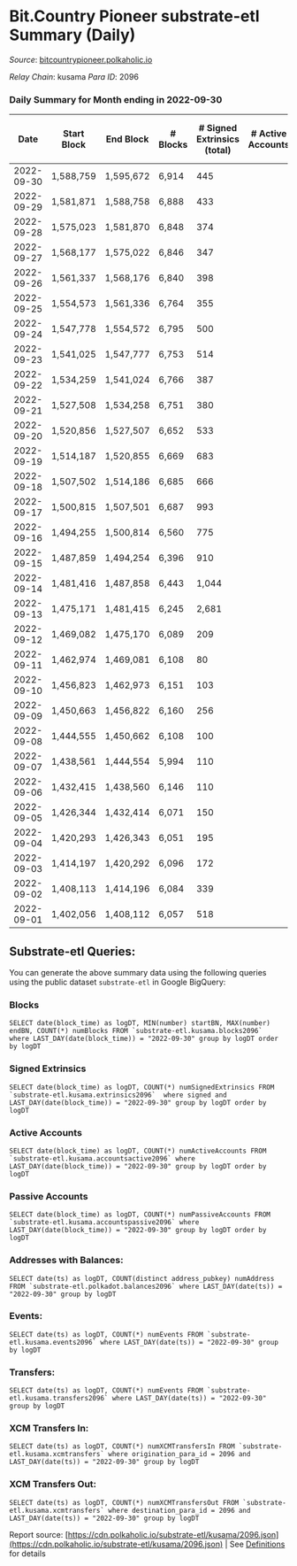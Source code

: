 # Bit.Country Pioneer substrate-etl Summary (Daily)

_Source_: [bitcountrypioneer.polkaholic.io](https://bitcountrypioneer.polkaholic.io)

*Relay Chain*: kusama
*Para ID*: 2096



### Daily Summary for Month ending in 2022-09-30


| Date | Start Block | End Block | # Blocks | # Signed Extrinsics (total) | # Active Accounts | # Passive | # New | # Addresses with Balances | # Events | # Transfers | # XCM Transfers In | # XCM Transfers Out | Issues | 
| ---- | ----------- | --------- | -------- | --------------------------- | ----------------- | --------- | ----- | ------------------------- | -------- | ----------- | ------------------ | ------------------- | ------ |
| 2022-09-30 | 1,588,759 | 1,595,672 | 6,914 | 445 |  |  |  | 22,690 | 23,528 | 6,263 ($13,544.53) |   |   |  |
| 2022-09-29 | 1,581,871 | 1,588,758 | 6,888 | 433 |  |  |  |  | 23,397 | 6,393 ($32,053.42) | 1 ($12.92) | 2 ($7.49) |  |
| 2022-09-28 | 1,575,023 | 1,581,870 | 6,848 | 374 |  |  |  |  | 22,611 | 5,987 ($86,246.11) |   |   |  |
| 2022-09-27 | 1,568,177 | 1,575,022 | 6,846 | 347 |  |  |  |  | 22,144 | 5,676 ($14,186.60) |   |   |  |
| 2022-09-26 | 1,561,337 | 1,568,176 | 6,840 | 398 |  |  |  |  | 23,195 | 6,449 ($24,296.06) |   |   |  |
| 2022-09-25 | 1,554,573 | 1,561,336 | 6,764 | 355 |  |  |  |  | 22,348 | 6,022 ($229,066.94) |   |   |  |
| 2022-09-24 | 1,547,778 | 1,554,572 | 6,795 | 500 |  |  |  |  | 23,957 | 6,334 ($8,226.06) |   |   |  |
| 2022-09-23 | 1,541,025 | 1,547,777 | 6,753 | 514 |  |  |  |  | 23,689 | 6,313 ($115.30) | 1 ($0.39) |   |  |
| 2022-09-22 | 1,534,259 | 1,541,024 | 6,766 | 387 |  |  |  |  | 22,725 | 6,022  |   |   |  |
| 2022-09-21 | 1,527,508 | 1,534,258 | 6,751 | 380 |  |  |  |  | 22,845 | 6,230  |   | 1 ($5.47) |  |
| 2022-09-20 | 1,520,856 | 1,527,507 | 6,652 | 533 |  |  |  |  | 23,938 | 6,588  |   |   |  |
| 2022-09-19 | 1,514,187 | 1,520,855 | 6,669 | 683 |  |  |  | 22,473 | 25,289 | 6,806  |   |   |  |
| 2022-09-18 | 1,507,502 | 1,514,186 | 6,685 | 666 |  |  |  | 22,419 | 25,090 | 6,757  |   |   |  |
| 2022-09-17 | 1,500,815 | 1,507,501 | 6,687 | 993 |  |  |  | 22,389 | 27,387 | 6,964  |   |   |  |
| 2022-09-16 | 1,494,255 | 1,500,814 | 6,560 | 775 |  |  |  | 22,322 | 25,492 | 6,799  |   | 10 ($1.19) |  |
| 2022-09-15 | 1,487,859 | 1,494,254 | 6,396 | 910 |  |  |  | 22,299 | 26,155 | 6,589  | 1 ($0.18) | 12 ($3.98) |  |
| 2022-09-14 | 1,481,416 | 1,487,858 | 6,443 | 1,044 |  |  |  | 22,252 | 26,946 | 6,707  |   | 15 ($1.80) |  |
| 2022-09-13 | 1,475,171 | 1,481,415 | 6,245 | 2,681 |  |  |  | 22,210 | 37,139 | 7,208  | 12 ($1.09) | 3 ($2.02) |  |
| 2022-09-12 | 1,469,082 | 1,475,170 | 6,089 | 209 |  |  |  | 22,076 | 17,837 | 3,702  | 2 ($0.11) | 3 ($0.36) |  |
| 2022-09-11 | 1,462,974 | 1,469,081 | 6,108 | 80 |  |  |  |  | 15,246 | 2,435  |   |   |  |
| 2022-09-10 | 1,456,823 | 1,462,973 | 6,151 | 103 |  |  |  |  | 15,620 | 2,712  |   |   |  |
| 2022-09-09 | 1,450,663 | 1,456,822 | 6,160 | 256 |  |  |  | 22,031 | 16,954 | 3,185  |   |   |  |
| 2022-09-08 | 1,444,555 | 1,450,662 | 6,108 | 100 |  |  |  | 22,016 | 15,072 | 2,284  |   |   |  |
| 2022-09-07 | 1,438,561 | 1,444,554 | 5,994 | 110 |  |  |  | 22,009 | 15,741 | 3,125  |   |   |  |
| 2022-09-06 | 1,432,415 | 1,438,560 | 6,146 | 110 |  |  |  | 22,005 | 15,984 | 3,036  |   |   |  |
| 2022-09-05 | 1,426,344 | 1,432,414 | 6,071 | 150 |  |  |  | 21,988 | 16,486 | 3,348  |   |   |  |
| 2022-09-04 | 1,420,293 | 1,426,343 | 6,051 | 195 |  |  |  | 21,956 | 17,247 | 3,908  |   |   |  |
| 2022-09-03 | 1,414,197 | 1,420,292 | 6,096 | 172 |  |  |  | 21,918 | 16,814 | 3,586  |   |   |  |
| 2022-09-02 | 1,408,113 | 1,414,196 | 6,084 | 339 |  |  |  | 21,912 | 19,566 | 5,149  |   |   |  |
| 2022-09-01 | 1,402,056 | 1,408,112 | 6,057 | 518 |  |  |  | 21,836 | 21,187 | 5,772  |   |   |  |

## Substrate-etl Queries:
You can generate the above summary data using the following queries using the public dataset `substrate-etl` in Google BigQuery:


### Blocks
```
SELECT date(block_time) as logDT, MIN(number) startBN, MAX(number) endBN, COUNT(*) numBlocks FROM `substrate-etl.kusama.blocks2096`  where LAST_DAY(date(block_time)) = "2022-09-30" group by logDT order by logDT
```


### Signed Extrinsics
```
SELECT date(block_time) as logDT, COUNT(*) numSignedExtrinsics FROM `substrate-etl.kusama.extrinsics2096`  where signed and LAST_DAY(date(block_time)) = "2022-09-30" group by logDT order by logDT
```


### Active Accounts
```
SELECT date(block_time) as logDT, COUNT(*) numActiveAccounts FROM `substrate-etl.kusama.accountsactive2096` where LAST_DAY(date(block_time)) = "2022-09-30" group by logDT order by logDT
```


### Passive Accounts
```
SELECT date(block_time) as logDT, COUNT(*) numPassiveAccounts FROM `substrate-etl.kusama.accountspassive2096` where LAST_DAY(date(block_time)) = "2022-09-30" group by logDT order by logDT
```


### Addresses with Balances:
```
SELECT date(ts) as logDT, COUNT(distinct address_pubkey) numAddress FROM `substrate-etl.polkadot.balances2096` where LAST_DAY(date(ts)) = "2022-09-30" group by logDT
```


### Events:
```
SELECT date(ts) as logDT, COUNT(*) numEvents FROM `substrate-etl.kusama.events2096` where LAST_DAY(date(ts)) = "2022-09-30" group by logDT
```


### Transfers:
```
SELECT date(ts) as logDT, COUNT(*) numEvents FROM `substrate-etl.kusama.transfers2096` where LAST_DAY(date(ts)) = "2022-09-30" group by logDT
```


### XCM Transfers In:
```
SELECT date(ts) as logDT, COUNT(*) numXCMTransfersIn FROM `substrate-etl.kusama.xcmtransfers` where origination_para_id = 2096 and LAST_DAY(date(ts)) = "2022-09-30" group by logDT
```


### XCM Transfers Out:
```
SELECT date(ts) as logDT, COUNT(*) numXCMTransfersOut FROM `substrate-etl.kusama.xcmtransfers` where destination_para_id = 2096 and LAST_DAY(date(ts)) = "2022-09-30" group by logDT
```



Report source: [https://cdn.polkaholic.io/substrate-etl/kusama/2096.json](https://cdn.polkaholic.io/substrate-etl/kusama/2096.json) | See [Definitions](/DEFINITIONS.md) for details
